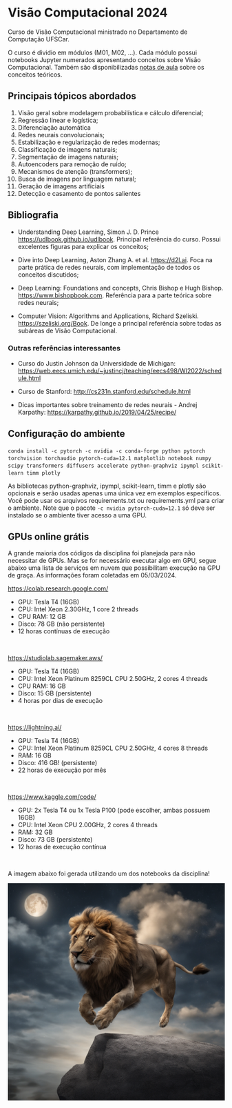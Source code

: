 # Visão Computacional 2024

Curso de Visão Computacional ministrado no Departamento de Computação UFSCar. 

O curso é dividio em módulos (M01, M02, ...). Cada módulo possui notebooks Jupyter numerados apresentando conceitos sobre Visão Computacional. Também são disponibilizadas [notas de aula](<Notas de Aula.pdf>) sobre os conceitos teóricos.

## Principais tópicos abordados

1. Visão geral sobre modelagem probabilística e cálculo diferencial;
2. Regressão linear e logística;
3. Diferenciação automática
4. Redes neurais convolucionais;
5. Estabilização e regularização de redes modernas;
6. Classificação de imagens naturais;
7. Segmentação de imagens naturais;
8. Autoencoders para remoção de ruído;
9. Mecanismos de atenção (transformers);
10. Busca de imagens por linguagem natural;
11. Geração de imagens artificiais
12. Detecção e casamento de pontos salientes

## Bibliografia

* Understanding Deep Learning, Simon J. D. Prince
https://udlbook.github.io/udlbook. Principal referência do curso. Possui excelentes figuras para explicar os conceitos;

* Dive into Deep Learning, Aston Zhang A. et al. https://d2l.ai. Foca na parte prática de redes neurais, com implementação de todos os conceitos discutidos;

* Deep Learning: Foundations and concepts, Chris Bishop e Hugh Bishop. https://www.bishopbook.com. Referência para a parte teórica sobre redes neurais;

* Computer Vision: Algorithms and Applications, Richard Szeliski. https://szeliski.org/Book. De longe a principal referência sobre todas as subáreas de Visão Computacional.

### Outras referências interessantes

* Curso do Justin Johnson da Universidade de Michigan: 
https://web.eecs.umich.edu/~justincj/teaching/eecs498/WI2022/schedule.html

* Curso de Stanford: http://cs231n.stanford.edu/schedule.html

* Dicas importantes sobre treinamento de redes neurais - Andrej Karpathy:  https://karpathy.github.io/2019/04/25/recipe/

## Configuração do ambiente

`conda install -c pytorch -c nvidia -c conda-forge python pytorch torchvision torchaudio pytorch-cuda=12.1 matplotlib notebook numpy scipy transformers diffusers accelerate python-graphviz ipympl scikit-learn timm plotly`

As bibliotecas python-graphviz, ipympl, scikit-learn, timm e plotly são opcionais e serão usadas apenas uma única vez em exemplos específicos. Você pode usar os arquivos requirements.txt ou requirements.yml para criar o ambiente. Note que o pacote `-c nvidia pytorch-cuda=12.1` só deve ser instalado se o ambiente tiver acesso a uma GPU.


## GPUs online grátis

A grande maioria dos códigos da disciplina foi planejada para não necessitar de GPUs. Mas se for necessário executar algo em GPU, segue abaixo uma lista de serviços em nuvem que possibilitam execução na GPU de graça. As informações foram coletadas em 05/03/2024.

https://colab.research.google.com/
* GPU: Tesla T4 (16GB)
* CPU: Intel Xeon 2.30GHz, 1 core 2 threads
* CPU RAM: 12 GB
* Disco: 78 GB (não persistente)
* 12 horas contínuas de execução

<br/>

https://studiolab.sagemaker.aws/
* GPU: Tesla T4 (16GB)
* CPU: Intel Xeon Platinum 8259CL CPU 2.50GHz, 2 cores 4 threads
* CPU RAM: 16 GB
* Disco: 15 GB (persistente)
* 4 horas por dias de execução

<br/>

https://lightning.ai/
* GPU: Tesla T4 (16GB)
* CPU: Intel Xeon Platinum 8259CL CPU 2.50GHz, 4 cores 8 threads
* RAM: 16 GB
* Disco: 416 GB! (persistente)
* 22 horas de execução por mês

<br/>

https://www.kaggle.com/code/
* GPU: 2x Tesla T4 ou 1x Tesla P100 (pode escolher, ambas possuem 16GB)
* CPU: Intel Xeon CPU 2.00GHz, 2 cores 4 threads
* RAM: 32 GB
* Disco: 73 GB (persistente)
* 12 horas de execução contínua

<br/>

A imagem abaixo foi gerada utilizando um dos notebooks da disciplina!

![](data/leao.png)
